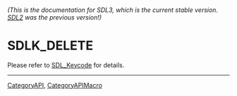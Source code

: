 ###### (This is the documentation for SDL3, which is the current stable version. [SDL2](https://wiki.libsdl.org/SDL2/) was the previous version!)
# SDLK_DELETE

Please refer to [SDL_Keycode](SDL_Keycode) for details.

----
[CategoryAPI](CategoryAPI), [CategoryAPIMacro](CategoryAPIMacro)

